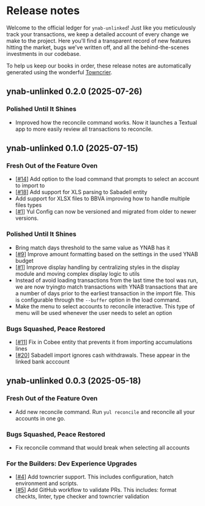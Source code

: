 # Release notes

Welcome to the official ledger for `ynab-unlinked`! Just like you meticulously track your transactions, we keep a detailed account of every change we make to the project. Here you'll find a transparent record of new features hitting the market, bugs we've written off, and all the behind-the-scenes investments in our codebase.

To help us keep our books in order, these release notes are automatically generated using the wonderful [Towncrier](https://github.com/twisted/towncrier).

<!-- towncrier release notes start -->

## ynab-unlinked 0.2.0 (2025-07-26)

### Polished Until It Shines
* Improved how the reconcile command works. Now it launches a Textual app to more easily review all transactions to reconcile.

## ynab-unlinked 0.1.0 (2025-07-15)

### Fresh Out of the Feature Oven
* [[#14](https://github.com/AAraKKe/ynab-unlinked/issues/14)] Add option to the load command that prompts to select an account to import to
* [[#18](https://github.com/AAraKKe/ynab-unlinked/issues/18)] Add support for XLS parsing to Sabadell entity
* Add support for XLSX files to BBVA improving how to handle multiple files types
* [[#1](https://github.com/AAraKKe/ynab-unlinked/issues/1)] Yul Config can now be versioned and migrated from older to newer versions.

### Polished Until It Shines
* Bring match days threshold to the same value as YNAB has it
* [[#9](https://github.com/AAraKKe/ynab-unlinked/issues/9)] Improve amount formatting based on the settings in the used YNAB budget
* [[#1](https://github.com/AAraKKe/ynab-unlinked/issues/1)] Improve display handling by centralizing styles in the display module and moving complex display logic to utils
* Instead of avoid loading transactions from the last time the tool was run, we are now tryingto match transactions with YNAB transactions that are a number of days prior to the earliest transaction in the import file. This is configurable through the `--buffer` option in the load command.
* Make the menu to select accounts to reconcile interactive. This type of menu will be used whenever the user needs to selet an option

### Bugs Squashed, Peace Restored
* [[#11](https://github.com/AAraKKe/ynab-unlinked/issues/11)] Fix in Cobee entity that prevents it from importing accumulations lines
* [[#20](https://github.com/AAraKKe/ynab-unlinked/issues/20)] Sabadell import ignores cash withdrawals. These appear in the linked bank acccount

## ynab-unlinked 0.0.3 (2025-05-18)

### Fresh Out of the Feature Oven
* Add new reconcile command. Run `yul reconcile` and reconcile all your accounts in one go.

### Bugs Squashed, Peace Restored
* Fix reconcile command that would break when selecting all accounts

### For the Builders: Dev Experience Upgrades
* [[#4](https://github.com/AAraKKe/ynab-unlinked/issues/4)] Add towncrier support. This includes configuration, hatch environment and scripts.
* [[#5](https://github.com/AAraKKe/ynab-unlinked/issues/5)] Add GitHub workflow to validate PRs. This includes: format checkts, linter, type checker and towncrier validation
